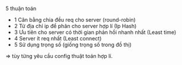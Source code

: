 5 thuận toán 

+ 1 Cân bằng chia đều req cho server  (round-robin)
+ 2 Từ địa chỉ ip để phân cho server hợp lí (Ip Hash)
+ 3 Ưu tiên cho server có thời gian phản hồi nhanh nhất (Least time)
+ 4 Server ít req nhất (Least connect)
+ 5 Sử dụng trọng số (giống trọng số trong đồ thị) 

=> tùy từng yêu cầu config thuật toán hợp lí.